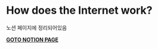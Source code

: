 # How does the Internet work?

노션 페이지에 정리되어있음

**[GOTO NOTION PAGE](https://www.notion.so/How-does-the-Internet-work-b8c2530a8c874df1b9dfff56e9023e8a)**